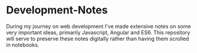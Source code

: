 # Development-Notes

During my journey on web development I've made extensive notes on some very important ideas, primarily Javascript, Angular and ES6. This repository will serve to preserve these notes digitally rather than having them scrolled in notebooks.

